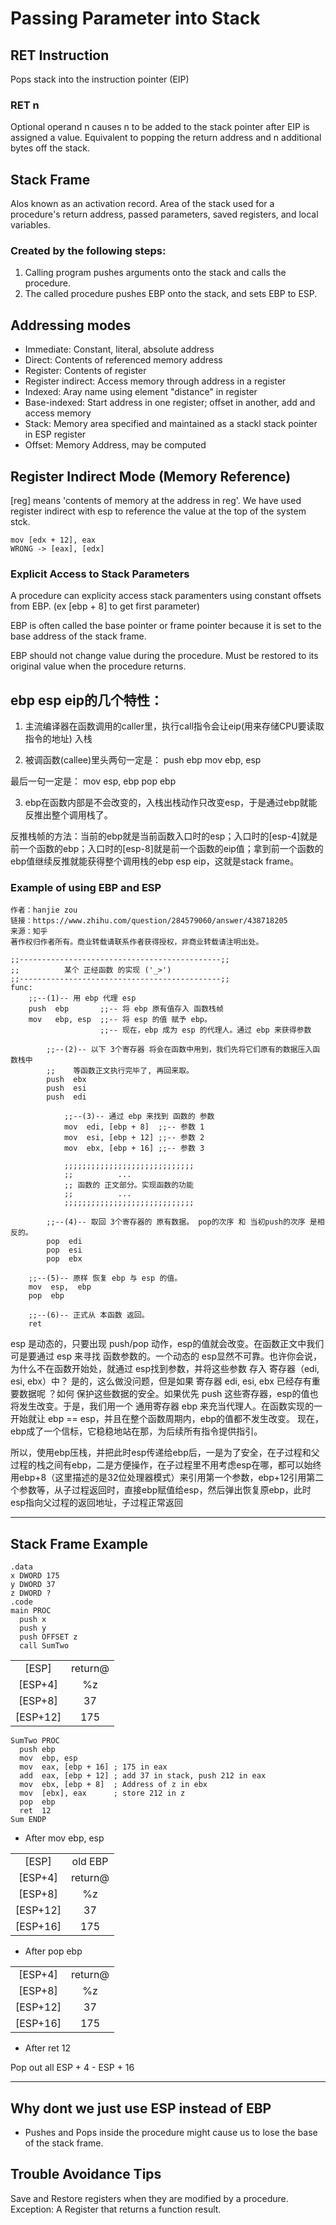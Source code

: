 # Passing Parameter into Stack

## RET Instruction
Pops stack into the instruction pointer (EIP)

### RET n 
Optional operand n causes n to be added to the stack pointer after EIP is assigned a value. Equivalent to popping the return address and n additional bytes off the stack.

## Stack Frame
Alos known as an activation record. Area of the stack used for a procedure's return address, passed parameters, saved registers, and local variables.


### Created by the following steps:
1. Calling program pushes arguments onto the stack and calls the procedure.
2. The called procedure pushes EBP onto the stack, and sets EBP to ESP.

## Addressing modes
- Immediate: Constant, literal, absolute address
- Direct: Contents of referenced memory address
- Register: Contents of register
- Register indirect: Access memory through address in a register
- Indexed: Aray name using element "distance" in register
- Base-indexed: Start address in one register; offset in another, add and access memory
- Stack: Memory area specified and maintained as a stackl stack pointer in ESP register
- Offset: Memory Address, may be computed


## Register Indirect Mode (Memory Reference)

[reg] means 'contents of memory at the address in reg'. We have used register indirect with esp to reference the value at the top of the system stck.

```
mov [edx + 12], eax
WRONG -> [eax], [edx]
```

### Explicit Access to Stack Parameters
A procedure can explicity access stack paramenters using constant offsets from EBP. (ex [ebp + 8] to get first parameter)

EBP is often called the base pointer or frame pointer because it is set to the base address of the stack frame.

EBP should not change value during the procedure. Must be restored to its original value when the procedure returns.


## ebp esp eip的几个特性：

1. 主流编译器在函数调用的caller里，执行call指令会让eip(用来存储CPU要读取指令的地址) 入栈

2. 被调函数(callee)里头两句一定是：
push ebp
mov ebp, esp

最后一句一定是：
mov esp, ebp
pop ebp

3. ebp在函数内部是不会改变的，入栈出栈动作只改变esp，于是通过ebp就能反推出整个调用栈了。

反推栈帧的方法：当前的ebp就是当前函数入口时的esp；入口时的[esp-4]就是前一个函数的ebp；入口时的[esp-8]就是前一个函数的eip值；拿到前一个函数的ebp值继续反推就能获得整个调用栈的ebp esp eip，这就是stack frame。

### Example of using EBP and ESP

```
作者：hanjie zou
链接：https://www.zhihu.com/question/284579060/answer/438718205
来源：知乎
著作权归作者所有。商业转载请联系作者获得授权，非商业转载请注明出处。

;;---------------------------------------------;;
;;          某个 正经函数 的实现 ('_>')
;;---------------------------------------------;;
func:
    ;;--(1)-- 用 ebp 代理 esp
    push  ebp       ;;-- 将 ebp 原有值存入 函数栈帧
    mov   ebp, esp  ;;-- 将 esp 的值 赋予 ebp。
                    ;;-- 现在，ebp 成为 esp 的代理人。通过 ebp 来获得参数

        ;;--(2)-- 以下 3个寄存器 将会在函数中用到，我们先将它们原有的数据压入函数栈中
        ;;    等函数正文执行完毕了, 再回来取。
        push  ebx   
        push  esi   
        push  edi   

            ;;--(3)-- 通过 ebp 来找到 函数的 参数
            mov  edi, [ebp + 8]  ;;-- 参数 1
            mov  esi, [ebp + 12] ;;-- 参数 2
            mov  ebx, [ebp + 16] ;;-- 参数 3

            ;;;;;;;;;;;;;;;;;;;;;;;;;;;;;
            ;;          ...
            ;; 函数的 正文部分。实现函数的功能
            ;;          ...
            ;;;;;;;;;;;;;;;;;;;;;;;;;;;;;

        ;;--(4)-- 取回 3个寄存器的 原有数据。 pop的次序 和 当初push的次序 是相反的。
        pop  edi
        pop  esi
        pop  ebx

    ;;--(5)-- 原样 恢复 ebp 与 esp 的值。
    mov  esp,  ebp
    pop  ebp

    ;;--(6)-- 正式从 本函数 返回。
    ret
```

esp 是动态的，只要出现 push/pop 动作，esp的值就会改变。在函数正文中我们可是要通过 esp 来寻找 函数参数的。一个动态的 esp显然不可靠。也许你会说，为什么不在函数开始处，就通过 esp找到参数，并将这些参数 存入 寄存器（edi, esi, ebx）中？  是的，这么做没问题，但是如果 寄存器 edi, esi, ebx 已经存有重要数据呢 ？如何 保护这些数据的安全。如果优先 push 这些寄存器，esp的值也将发生改变。于是，我们用一个 通用寄存器 ebp 来充当代理人。在函数实现的一开始就让 ebp == esp，并且在整个函数周期内，ebp的值都不发生改变。  现在，ebp成了一个信标，它稳稳地站在那，为后续所有指令提供指引。

所以，使用ebp压栈，并把此时esp传递给ebp后，一是为了安全，在子过程和父过程的栈之间有ebp，二是方便操作，在子过程里不用考虑esp在哪，都可以始终用ebp+8（这里描述的是32位处理器模式）来引用第一个参数，ebp+12引用第二个参数等，从子过程返回时，直接ebp赋值给esp，然后弹出恢复原ebp，此时esp指向父过程的返回地址，子过程正常返回

***


## Stack Frame Example

```
.data
x DWORD 175
y DWORD 37
z DWORD ?
.code
main PROC
  push x
  push y
  push OFFSET z
  call SumTwo

```

|         |          |
|:-------:|:--------:|
| [ESP]   |  return@ |
|[ESP+4]  |   %z     |
|[ESP+8]  |  37      |
|[ESP+12] | 175      |


```
SumTwo PROC
  push ebp
  mov  ebp, esp
  mov  eax, [ebp + 16] ; 175 in eax
  add  eax, [ebp + 12] ; add 37 in stack, push 212 in eax
  mov  ebx, [ebp + 8]  ; Address of z in ebx
  mov  [ebx], eax      ; store 212 in z
  pop  ebp
  ret  12
Sum ENDP
```
- After mov ebp, esp

|         |          |
|:-------:|:--------:|
| [ESP]   | old EBP  |
|[ESP+4]  |  return@ |
|[ESP+8]  |   %z     |
|[ESP+12] |  37      |
|[ESP+16] | 175      |

- After pop ebp

|         |          |
|:-------:|:--------:|
|[ESP+4]  |  return@ |
|[ESP+8]  |   %z     |
|[ESP+12] |  37      |
|[ESP+16] | 175      |

- After ret 12

Pop out all ESP + 4 - ESP + 16

***

## Why dont we just use ESP instead of EBP

- Pushes and Pops inside the procedure might cause us to lose the base of the stack frame.

## Trouble Avoidance Tips

Save and Restore registers when they are modified by a procedure. Exception: A Register that returns a function result.